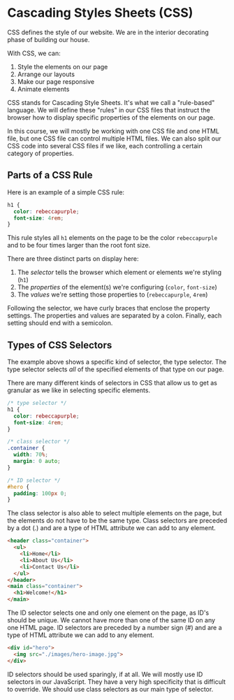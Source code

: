 # Cascading Styles Sheets (CSS)
CSS defines the style of our website. We are in the interior decorating phase of building our house.

With CSS, we can:
1. Style the elements on our page
2. Arrange our layouts
3. Make our page responsive
4. Animate elements

CSS stands for Cascading Style Sheets. It's what we call a "rule-based" language. We will define these "rules" in our CSS files that instruct the browser how to display specific properties of the elements on our page. 

In this course, we will mostly be working with one CSS file and one HTML file, but one CSS file can control multiple HTML files. We can also split our CSS code into several CSS files if we like, each controlling a certain category of properties.

## Parts of a CSS Rule
Here is an example of a simple CSS rule:

```css
h1 {
  color: rebeccapurple;
  font-size: 4rem;
}
```

This rule styles all `h1` elements on the page to be the color `rebeccapurple` and to be four times larger than the root font size.

There are three distinct parts on display here:
1. The *selector* tells the browser which element or elements we're styling (`h1`)
2. The *properties* of the element(s) we're configuring (`color`, `font-size`)
3. The *values* we're setting those properties to (`rebeccapurple`, `4rem`)

Following the selector, we have curly braces that enclose the property settings. The properties and values are separated by a colon. Finally, each setting should end with a semicolon.

## Types of CSS Selectors
The example above shows a specific kind of selector, the type selector. The type selector selects *all* of the specified elements of that type on our page.

There are many different kinds of selectors in CSS that allow us to get as granular as we like in selecting specific elements.

```css
/* type selector */
h1 {
  color: rebeccapurple;
  font-size: 4rem;
}

/* class selector */
.container {
  width: 70%;
  margin: 0 auto;
}

/* ID selector */
#hero {
  padding: 100px 0;
}
```

The class selector is also able to select multiple elements on the page, but the elements do not have to be the same type. Class selectors are preceded by a dot (.) and are a type of HTML attribute we can add to any element.

```html
<header class="container">
  <ul>
    <li>Home</li>
    <li>About Us</li>
    <li>Contact Us</li>
  </ul>
</header>
<main class="container">
  <h1>Welcome!</h1>
</main>
```

The ID selector selects one and only one element on the page, as ID's should be unique. We cannot have more than one of the same ID on any one HTML page. ID selectors are preceded by a number sign (#) and are a type of HTML attribute we can add to any element.

```html
<div id="hero">
  <img src="./images/hero-image.jpg">
</div>
```

ID selectors should be used sparingly, if at all. We will mostly use ID selectors in our JavaScript. They have a very high specificity that is difficult to override. We should use class selectors as our main type of selector.